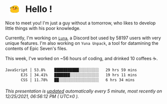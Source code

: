 <h1>   <img src="./spoink.gif" style="vertical-align:middle;" width="30px">   Hello ! </h1>

Nice to meet you! I'm just a guy without a tomorrow, who likes to develop little things with his poor knowledge.

Currently, I'm working on <a href='https://github.com/Asgarrrr/Luna'>`Luna`</a>, a Discord bot used by 58197 users with very unique features. I'm also working on `Yuna Unpack`, a tool for datamining the contents of Epic Seven's files.

This week, I've worked on ~56 hours of coding, and drinked 10 coffees ☕.

```
JavaScript │ 53.8%    ███████████░░░░░░░░░   29 hrs 59 mins
       EJS │ 34.41%   ███████░░░░░░░░░░░░░   19 hrs 11 mins
       CSS │ 11.78%   ██░░░░░░░░░░░░░░░░░░   6 hrs 34 mins
```

###### This presentation is [updated](https://github.com/Asgarrrr) automatically every 5 minute, most recently on 12/25/2021, 06:56:12 PM ( UTC±0 ).